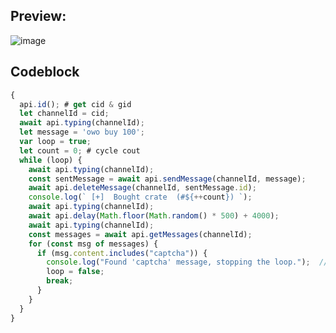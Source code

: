 ## Preview:
![image](https://github.com/lmaogoodcodenotreally/owo/assets/147619006/4ed67abc-c708-4a01-a0f1-cfe6c6538c49)

## Codeblock
```js
{
  api.id(); # get cid & gid
  let channelId = cid; 
  await api.typing(channelId);
  let message = 'owo buy 100';
  var loop = true; 
  let count = 0; # cycle cout
  while (loop) {
    await api.typing(channelId); 
    const sentMessage = await api.sendMessage(channelId, message);
    await api.deleteMessage(channelId, sentMessage.id);
    console.log(` [+]  Bought crate  (#${++count}) `);
    await api.typing(channelId);
    await api.delay(Math.floor(Math.random() * 500) + 4000);
    await api.typing(channelId);
    const messages = await api.getMessages(channelId);
    for (const msg of messages) {
      if (msg.content.includes("captcha")) { 
        console.log("Found 'captcha' message, stopping the loop.");  // bail on captcha
        loop = false;
        break;
      }
    }
  }
}
```
